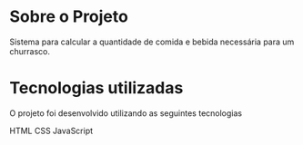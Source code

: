 # Sobre o Projeto

Sistema para calcular a quantidade de comida e bebida necessária para um churrasco.

# Tecnologias utilizadas

O projeto foi desenvolvido utilizando as seguintes tecnologias

HTML
CSS
JavaScript
